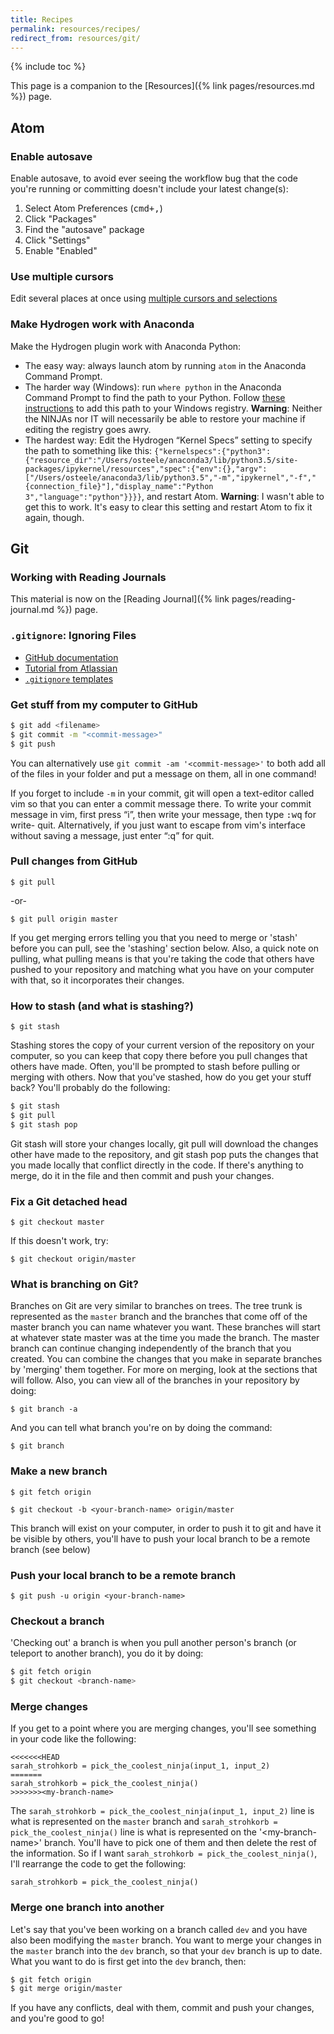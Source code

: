 ```yaml
---
title: Recipes
permalink: resources/recipes/
redirect_from: resources/git/
---
```


{% include toc %}

This page is a companion to the [Resources]({% link pages/resources.md %}) page.

## Atom

### Enable autosave

Enable autosave, to avoid ever seeing the workflow bug that the code you're running or committing doesn't include your latest change(s):

1. Select Atom Preferences (<kbd>cmd+,</kbd>)
2. Click "Packages"
3. Find the "autosave" package
4. Click "Settings"
5. Enable "Enabled"

### Use multiple cursors

Edit several places at once using [multiple cursors and selections](http://flight-manual.atom.io/using-atom/sections/editing-and-deleting-text/#multiple-cursors-and-selections)

### Make Hydrogen work with Anaconda
Make the Hydrogen plugin work with Anaconda Python:

* The easy way: always launch atom by running `atom` in the Anaconda Command Prompt.
* The harder way (Windows): run `where python` in the Anaconda Command Prompt to find the path to your Python.
Follow [these instructions](https://stackoverflow.com/questions/17872234/how-to-add-python-to-windows-registry)
to add this path to your Windows registry. **Warning**: Neither the NINJAs nor IT will necessarily be able to
restore your machine if editing the registry goes awry.
* The hardest way: Edit the Hydrogen “Kernel Specs” setting to specify the path to something like this: `{"kernelspecs":{"python3":{"resource_dir":"/Users/osteele/anaconda3/lib/python3.5/site-packages/ipykernel/resources","spec":{"env":{},"argv":["/Users/osteele/anaconda3/lib/python3.5","-m","ipykernel","-f","{connection_file}"],"display_name":"Python 3","language":"python"}}}}`, and restart Atom.
**Warning**: I wasn't able to get this to work. It's easy to clear this setting and restart Atom to fix it again, though.

## Git

### Working with Reading Journals

This material is now on the [Reading Journal]({% link pages/reading-journal.md %}) page.

### `.gitignore`: Ignoring Files

* [GitHub documentation](https://help.github.com/articles/ignoring-files/)
* [Tutorial from Atlassian](https://www.atlassian.com/git/tutorials/gitignore)
* [`.gitignore` templates](https://www.gitignore.io)

### Get stuff from my computer to GitHub

```bash
$ git add <filename>
$ git commit -m "<commit-message>"
$ git push
```

You can alternatively use `git commit -am '<commit-message>'` to both add all
of the files in your folder and put a message on them, all in one command!

If you forget to include `-m` in your commit, git will open a text-editor called
vim so that you can enter a commit message there. To write your commit message
in vim, first press “i”, then write your message, then type <kbd>:wq</kbd> for write-
quit. Alternatively, if you just want to escape from vim's interface without
saving a message, just enter “:q” for quit.

### Pull changes from GitHub

`$ git pull`

-or-

`$ git pull origin master`

If you get merging errors telling you that you need to merge or 'stash' before
you can pull, see the 'stashing' section below. Also, a quick note on pulling,
what pulling means is that you're taking the code that others have pushed to
your repository and matching what you have on your computer with that, so it
incorporates their changes.

### How to stash (and what is stashing?)

`$ git stash`

Stashing stores the copy of your current version of the repository on your
computer, so you can keep that copy there before you pull changes that others
have made. Often, you'll be prompted to stash before pulling or merging with
others. Now that you've stashed, how do you get your stuff back? You'll
probably do the following:

```bash
$ git stash
$ git pull
$ git stash pop
```

Git stash will store your changes locally, git pull will download the changes
other have made to the repository, and git stash pop puts the changes that you
made locally that conflict directly in the code. If there's anything to merge,
do it in the file and then commit and push your changes.

### Fix a Git detached head

`$ git checkout master`

If this doesn't work, try:

`$ git checkout origin/master`

### What is branching on Git?

Branches on Git are very similar to branches on trees. The tree trunk is
represented as the `master` branch and the branches that come off of the
master branch you can name whatever you want. These branches will start at
whatever state master was at the time you made the branch. The master branch
can continue changing independently of the branch that you created. You can
combine the changes that you make in separate branches by 'merging' them
together. For more on merging, look at the sections that will follow. Also,
you can view all of the branches in your repository by doing:

`$ git branch -a`

And you can tell what branch you're on by doing the command:

`$ git branch`

### Make a new branch

`$ git fetch origin`

`$ git checkout -b <your-branch-name> origin/master`

This branch will exist on your computer, in order to push it to git and have
it be visible by others, you'll have to push your local branch to be a remote
branch (see below)

### Push your local branch to be a remote branch

`$ git push -u origin <your-branch-name>`

### Checkout a branch

'Checking out' a branch is when you pull another person's branch (or teleport
to another branch), you do it by doing:

```bash
$ git fetch origin
$ git checkout <branch-name>
```

### Merge changes

If you get to a point where you are merging changes, you'll see something in
your code like the following:

    <<<<<<<HEAD
    sarah_strohkorb = pick_the_coolest_ninja(input_1, input_2)
    =======
    sarah_strohkorb = pick_the_coolest_ninja()
    >>>>>>><my-branch-name>

The `sarah_strohkorb = pick_the_coolest_ninja(input_1, input_2)` line is what
is represented on the `master` branch and `sarah_strohkorb = pick_the_coolest_ninja()` line is what is represented on the '&lt;my-branch-name&gt;' branch. You'll have to pick one of them and then delete the rest of
the information. So if I want `sarah_strohkorb = pick_the_coolest_ninja()`,
I'll rearrange the code to get the following:

    sarah_strohkorb = pick_the_coolest_ninja()

### Merge one branch into another

Let's say that you've been working on a branch called `dev` and you have also
been modifying the `master` branch. You want to merge your changes in the
`master` branch into the `dev` branch, so that your `dev` branch is up to
date. What you want to do is first get into the `dev` branch, then:

```bash
$ git fetch origin
$ git merge origin/master
```

If you have any conflicts, deal with them, commit and push your changes, and
you're good to go!

